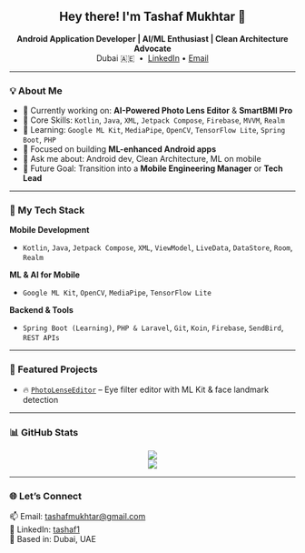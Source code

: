 <h2 align="center">Hey there! I'm Tashaf Mukhtar 👋</h2>

<p align="center">
  <b>Android Application Developer | AI/ML Enthusiast | Clean Architecture Advocate</b><br/>
  Dubai 🇦🇪 &nbsp;•&nbsp; <a href="https://www.linkedin.com/in/tashaf1">LinkedIn</a> • <a href="mailto:tashafmukhtar@gmail.com">Email</a>
</p>

---

### 💡 About Me

- 🔭 Currently working on: **AI-Powered Photo Lens Editor** & **SmartBMI Pro**
- 📱 Core Skills: `Kotlin`, `Java`, `XML`, `Jetpack Compose`, `Firebase`, `MVVM`, `Realm`
- 🧠 Learning: `Google ML Kit`, `MediaPipe`, `OpenCV`, `TensorFlow Lite`, `Spring Boot`, `PHP`
- 🌱 Focused on building **ML-enhanced Android apps**
- 💬 Ask me about: Android dev, Clean Architecture, ML on mobile
- 🎯 Future Goal: Transition into a **Mobile Engineering Manager** or **Tech Lead**

---

### 🚀 My Tech Stack

**Mobile Development**
- `Kotlin`, `Java`, `Jetpack Compose`, `XML`, `ViewModel`, `LiveData`, `DataStore`, `Room`, `Realm`

**ML & AI for Mobile**
- `Google ML Kit`, `OpenCV`, `MediaPipe`, `TensorFlow Lite`

**Backend & Tools**
- `Spring Boot (Learning)`, `PHP & Laravel`, `Git`, `Koin`, `Firebase`, `SendBird`, `REST APIs`

---

### 📌 Featured Projects

- 🔥 [`PhotoLenseEditor`](https://github.com/tashafmukhtar00/PhotoLenseEditor) – Eye filter editor with ML Kit & face landmark detection


---

### 📊 GitHub Stats

<p align="center">
  <img src="https://github-readme-stats.vercel.app/api?username=tashafmukhtar00&show_icons=true&theme=tokyonight" />
  <br/>
  <img src="https://github-readme-streak-stats.herokuapp.com/?user=tashafmukhtar00&theme=tokyonight" />
</p>

---

### 🌐 Let’s Connect

📫 Email: tashafmukhtar@gmail.com  
🔗 LinkedIn: [tashaf1](https://www.linkedin.com/in/tashaf1)  
📍 Based in: Dubai, UAE  

